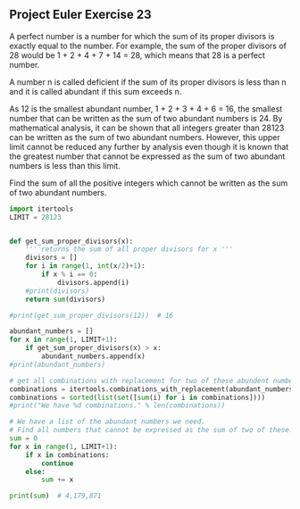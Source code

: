 ## Project Euler Exercise 23

A perfect number is a number for which the sum of its proper divisors is
exactly equal to the number.
For example, the sum of the proper divisors of 28 would be
1 + 2 + 4 + 7 + 14 = 28, which means that 28 is a perfect number.

A number n is called deficient if the sum of its proper divisors is less than n
and it is called abundant if this sum exceeds n.

As 12 is the smallest abundant number, 1 + 2 + 3 + 4 + 6 = 16,
the smallest number that can be written as the sum of two abundant numbers is 24.
By mathematical analysis, it can be shown that all integers greater than 28123
can be written as the sum of two abundant numbers. However, this upper limit cannot
be reduced any further by analysis even though it is known that the greatest number
that cannot be expressed as the sum of two abundant numbers is less than this limit.

Find the sum of all the positive integers which cannot be written as the sum of two abundant numbers.

```python
import itertools
LIMIT = 28123


def get_sum_proper_divisors(x):
    ''' returns the sum of all proper divisors for x '''
    divisors = []
    for i in range(1, int(x/2)+1):
        if x % i == 0:
            divisors.append(i)
    #print(divisors)
    return sum(divisors)

#print(get_sum_proper_divisors(12))  # 16

abundant_numbers = []
for x in range(1, LIMIT+1):
    if get_sum_proper_divisors(x) > x:
        abundant_numbers.append(x)
#print(abundant_numbers)

# get all combinations with replacement for two of these abundent numbers
combinations = itertools.combinations_with_replacement(abundant_numbers, 2)
combinations = sorted(list(set([sum(i) for i in combinations])))
#print("We have %d combinations." % len(combinations))

# We have a list of the abundant numbers we need.
# Find all numbers that cannot be expressed as the sum of two of these.
sum = 0
for x in range(1, LIMIT+1):
    if x in combinations:
        continue
    else:
        sum += x

print(sum)  # 4,179,871
```
